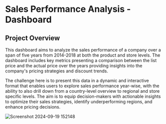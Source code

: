 # Sales Performance Analysis - Dashboard

## Project Overview

This dashboard aims to analyze the sales performance of a company over a span of five years from 2014-2018 at both the product and store levels. The dashboard includes key metrics presenting a comparison between the list price and the actual price over the years providing insights into the company's pricing strategies and discount trends. 

The challenge here is to present this data in a dynamic and interactive format that enables users to explore sales performance year-wise, with the ability to also drill down from a country-level overview to regional and store specific levels. The aim is to equip decision-makers with actionable insights to optimize their sales strategies, identify underperforming regions, and enhance pricing decisions.

![Screenshot 2024-09-19 152148](https://github.com/user-attachments/assets/03bf96b3-f5c6-4dd5-93a8-95181b5e074a)


